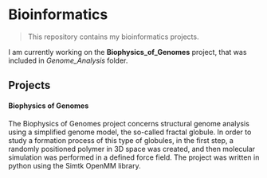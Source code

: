# Bioinformatics

> This repository contains my bioinformatics projects.

I am currently working on the **Biophysics_of_Genomes** project, that was included in _Genome_Analysis_ folder.


## Projects

#### Biophysics of Genomes

The Biophysics of Genomes project concerns structural genome analysis using a simplified genome model, the so-called fractal globule. In order to study a formation process of this type of globules, in the first step, a randomly positioned polymer in 3D space was created, and then molecular simulation was performed in a defined force field.
The project was written in python using the Simtk OpenMM library.
